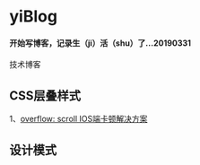# yiBlog
#### 开始写博客，记录生（ji）活（shu）了...20190331
技术博客



## CSS层叠样式 

1、[overflow: scroll IOS端卡顿解决方案](https://github.com/yigeyi/yiBlog/issues/2)


## 设计模式
